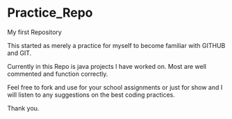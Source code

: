 Practice_Repo
=============

My first Repository

This started as merely a practice for myself to become familiar with GITHUB and GIT. 

Currently in this Repo is java projects I have worked on. Most are well commented and function correctly. 

Feel free to fork and use for your school assignments or just for show and I will listen to any suggestions
on the best coding practices.

Thank you.
